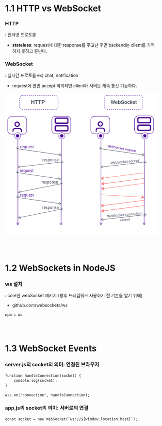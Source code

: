 # 1.1 HTTP vs WebSocket

### HTTP
: 인터넷 프로토콜
- <b>stateless</b>: request에 대한 response를 주고난 후면 backend는 client를 기억하지 못하고 끝난다.

### WebSocket
: 실시간 프로토콜 ex) chat, notification
- request에 한번 accept 하게되면 client와 서버는 계속 통신 가능하다.

![hw](./img/1_1hw.png)

<br><br>

# 1.2 WebSockets in NodeJS

### ws 설치
: core한 webSocket 패키지 (향후 프레임워크 사용하기 전 기본을 알기 위해)
- github.com/websockets/ws
```
npm i ws
```

<br><br>

# 1.3 WebSocket Events

### server.js의 socket의 의미: 연결된 브라우저
```
function handleConnection(socket) {
    console.log(socket);
}

wss.on("connection", handleConnection);
```

### app.js의 socket의 의미: 서버로의 연결
```
const socket = new WebSocket(`ws://${window.location.host}`);
```

<br><br>